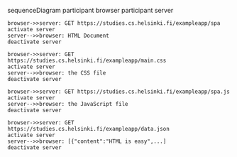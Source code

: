 sequenceDiagram
    participant browser
    participant server

    browser->>server: GET https://studies.cs.helsinki.fi/exampleapp/spa
    activate server
    server-->>browser: HTML Document
    deactivate server

    browser->>server: GET https://studies.cs.helsinki.fi/exampleapp/main.css
    activate server
    server-->>browser: the CSS file
    deactivate server 

    browser->>server: GET https://studies.cs.helsinki.fi/exampleapp/spa.js
    activate server
    server-->>browser: the JavaScript file
    deactivate server 

    browser->>server: GET https://studies.cs.helsinki.fi/exampleapp/data.json
    activate server
    server-->>browser: [{"content":"HTML is easy",...]
    deactivate server         
